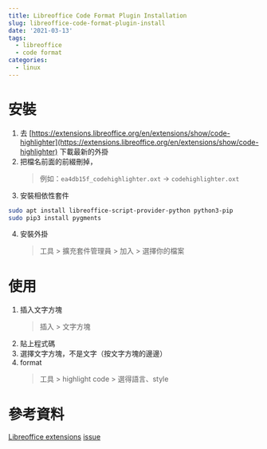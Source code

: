```yaml
---
title: Libreoffice Code Format Plugin Installation
slug: libreoffice-code-format-plugin-install
date: '2021-03-13'
tags:
  - libreoffice
  - code format
categories:
  - linux
---
```


# 安裝

1. 去 [https://extensions.libreoffice.org/en/extensions/show/code-highlighter](https://extensions.libreoffice.org/en/extensions/show/code-highlighter) 下載最新的外掛
2. 把檔名前面的前綴刪掉，
    > 例如：`ea4db15f_codehighlighter.oxt` -> `codehighlighter.oxt`
3. 安裝相依性套件

```bash
sudo apt install libreoffice-script-provider-python python3-pip
sudo pip3 install pygments
```

4. 安裝外掛
    > 工具 > 擴充套件管理員 > 加入 > 選擇你的檔案

# 使用

1. 插入文字方塊
    > 插入 > 文字方塊
2. 貼上程式碼
3. 選擇文字方塊，不是文字（按文字方塊的邊邊）
4. format
    > 工具 > highlight code > 選得語言、style

# 參考資料

[Libreoffice extensions](https://extensions.libreoffice.org/en/extensions/show/code-highlighter)
[issue](https://github.com/slgobinath/libreoffice-code-highlighter/issues/29#issuecomment-635216707)
